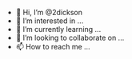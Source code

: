 - 👋 Hi, I’m @2dickson
- 👀 I’m interested in ...
- 🌱 I’m currently learning ...
- 💞️ I’m looking to collaborate on ...
- 📫 How to reach me ...

<!---
2dickson/2dickson is a ✨ special ✨ repository because its `README.md` (this file) appears on your GitHub profile.
You can click the Preview link to take a look at your changes.
--->
